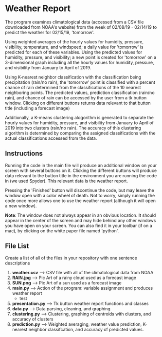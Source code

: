 # Weather Report 

  The program examines climatological data (accessed from a CSV file downloaded from NOAA's website) from the week of 02/08/19 - 02/14/19 to predict the weather for 02/15/19, 'tomorrow'. 
  
  Using weighted averages of the hourly values for humidity, pressure, visibility, temperature, and windspeed; a daily value for 'tomorrow' is predicted for each of these variables. Using the predicted values for humidity, pressure, and visibility; a new point is created for 'tomorrow' on a 3-dimensional graph including all the hourly values for humidity, pressure, and visibility from January to April of 2019. 
  
  Using K-nearest neighbor classification with the classification being precipitation (rain/no rain), the 'tomorrow' point is classified with a percent chance of rain determined from the classifications of the 10 nearest neighboring points. The predicted values, prediction classification (rain/no rain), and chance of rain can be accessed by the user from a tk button window. Clicking on different buttons returns data relevant to that button title (including a forecast image)
  
  Additionally, a K-means clustering alogorithm is generated to separate the hourly values for humidity, pressure, and visibility from January to April of 2019 into two clusters (rain/no rain). The accuracy of this clustering algorithm is determined by comparing the assigned classifications with the actual classifications accessed from the data. 

## Instructions

Running the code in the main file will produce an additional window on your screen with several buttons on it. Clicking the different buttons will produce data relevant to the button title in the environment you are running the code in (we used Spyder). This relevant data is the weather report. 

Pressing the 'Finished' button will discontinue the code, but may leave the window open with a color wheel of death. Not to worry, simply running the code once more allows one to use the weather report (although it will open a new window).

**Note**: The window does not always appear in an obvious location. It should appear in the center of the screen and may hide behind any other windows you have open on your screen. You can also find it in your toolbar (if on a mac), by clicking on the white paper file named 'python'. 

## File List

Create a list of all of the files in your repository with one sentence descriptions

1. **weather.csv**  -->  CSV file with all of the climatological data from NOAA
2. **RAIN.jpg**  -->  Pic Art of a rainy cloud used as a forecast image
3. **SUN.png**  -->  Pic Art of a sun used as a forecast image
4. **main.py**  -->  Action of the program: variable assignment and produces weather report
    *  test
5. **presentation.py**  -->  Tk button weather report functions and classes
6. **data.py**  -->  Data parsing, cleaning, and graphing
7. **clustering.py**  -->  Clustering, graphing of centroids with clusters, and accuracy of clusters
8. **prediction.py**  -->  Weighted averaging, weather value prediction, K-nearest neighbor classifcation, and accuracy of predicted values. 

